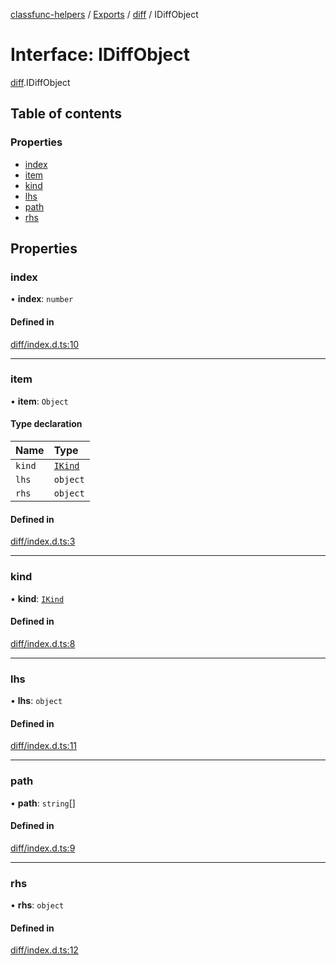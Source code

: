 [classfunc-helpers](../README.md) / [Exports](../modules.md) / [diff](../modules/diff.md) / IDiffObject

# Interface: IDiffObject

[diff](../modules/diff.md).IDiffObject

## Table of contents

### Properties

- [index](diff.IDiffObject.md#index)
- [item](diff.IDiffObject.md#item)
- [kind](diff.IDiffObject.md#kind)
- [lhs](diff.IDiffObject.md#lhs)
- [path](diff.IDiffObject.md#path)
- [rhs](diff.IDiffObject.md#rhs)

## Properties

### index

• **index**: `number`

#### Defined in

[diff/index.d.ts:10](https://github.com/ClassFunc/classfunc-helpers/blob/fc6ab51/diff/index.d.ts#L10)

___

### item

• **item**: `Object`

#### Type declaration

| Name | Type |
| :------ | :------ |
| `kind` | [`IKind`](../modules/diff.md#ikind) |
| `lhs` | `object` |
| `rhs` | `object` |

#### Defined in

[diff/index.d.ts:3](https://github.com/ClassFunc/classfunc-helpers/blob/fc6ab51/diff/index.d.ts#L3)

___

### kind

• **kind**: [`IKind`](../modules/diff.md#ikind)

#### Defined in

[diff/index.d.ts:8](https://github.com/ClassFunc/classfunc-helpers/blob/fc6ab51/diff/index.d.ts#L8)

___

### lhs

• **lhs**: `object`

#### Defined in

[diff/index.d.ts:11](https://github.com/ClassFunc/classfunc-helpers/blob/fc6ab51/diff/index.d.ts#L11)

___

### path

• **path**: `string`[]

#### Defined in

[diff/index.d.ts:9](https://github.com/ClassFunc/classfunc-helpers/blob/fc6ab51/diff/index.d.ts#L9)

___

### rhs

• **rhs**: `object`

#### Defined in

[diff/index.d.ts:12](https://github.com/ClassFunc/classfunc-helpers/blob/fc6ab51/diff/index.d.ts#L12)
